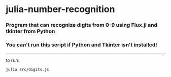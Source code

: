 # julia-number-recognition

### Program that can recognize digits from 0-9 using Flux.jl and tkinter from Python
### You can't run this script if Python and Tkinter isn't installed!
---

to run:
```bash
julia src/digits.js
```
